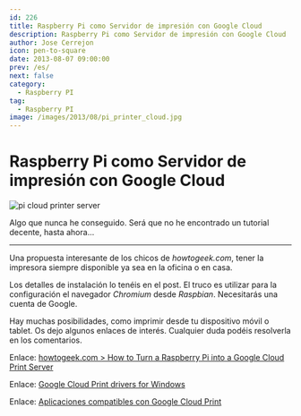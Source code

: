 ```yaml
---
id: 226
title: Raspberry Pi como Servidor de impresión con Google Cloud
description: Raspberry Pi como Servidor de impresión con Google Cloud
author: Jose Cerrejon
icon: pen-to-square
date: 2013-08-07 09:00:00
prev: /es/
next: false
category:
  - Raspberry PI
tag:
  - Raspberry PI
image: /images/2013/08/pi_printer_cloud.jpg
---
```


# Raspberry Pi como Servidor de impresión con Google Cloud

![pi cloud printer server](/images/2013/08/pi_printer_cloud.jpg)

Algo que nunca he conseguido. Será que no he encontrado un tutorial decente, hasta ahora...

- - -
Una propuesta interesante de los chicos de *howtogeek.com*, tener la impresora siempre disponible ya sea en la oficina o en casa.

Los detalles de instalación lo tenéis en el post. El truco es utilizar para la configuración el navegador *Chromium* desde *Raspbian*. Necesitarás una cuenta de Google.

Hay muchas posibilidades, como imprimir desde tu dispositivo móvil o tablet. Os dejo algunos enlaces de interés. Cualquier duda podéis resolverla en los comentarios.

Enlace: [howtogeek.com > How to Turn a Raspberry Pi into a Google Cloud Print Server](http://www.howtogeek.com/169566/how-to-turn-a-raspberry-pi-into-a-google-cloud-print-server/)

Enlace: [Google Cloud Print drivers for Windows](https://tools.google.com/dlpage/cloudprintdriver)

Enlace: [Aplicaciones compatibles con Google Cloud Print](https://www.google.com/cloudprint/learn/apps.html)